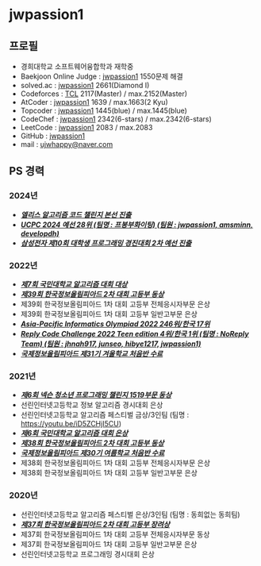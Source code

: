 # jwpassion1   
   
## 프로필   
   
- 경희대학교 소프트웨어융합학과 재학중   
- Baekjoon Online Judge : [jwpassion1](https://www.acmicpc.net/user/jwpassion1)  1550문제 해결   
- solved.ac : [jwpassion1](https://solved.ac/profile/jwpassion1)  2661(Diamond I)   
- Codeforces : [TCL](https://codeforces.com/profile/TCL)  2117(Master) / max.2152(Master)   
- AtCoder : [jwpassion1](https://atcoder.jp/users/jwpassion1)  1639 / max.1663(2 Kyu)   
- Topcoder : [jwpassion1](https://profiles.topcoder.com/jwpassion1/stats/Competitive%20Programming/SRM)  1445(blue) / max.1445(blue)   
- CodeChef : [jwpassion1](https://www.codechef.com/users/jwpassion1)  2342(6-stars) / max.2342(6-stars)   
- LeetCode : [jwpassion1](https://leetcode.com/u/jwpassion1/)  2083 / max.2083   
- GitHub : [jwpassion1](https://github.com/jwpassion1)   
- mail : ujwhappy@naver.com   
   
   
## PS 경력   
### 2024년   
- ***<u>엘리스 알고리즘 코드 챌린지 본선 진출</u>***   
- ***<u>UCPC 2024 예선 28위 (팀명 : 프봉부화이팅) (팀원 : jwpassion1, amsminn, developdh)</u>***   
- ***<u>삼성전자 제10회 대학생 프로그래밍 경진대회 2차 예선 진출</u>***   
   
### 2022년   
- ***<u>제7회 국민대학교 알고리즘 대회 대상</u>***   
- ***<u>제39회 한국정보올림피아드 2차 대회 고등부 동상</u>***   
- 제39회 한국정보올림피아드 1차 대회 고등부 전체응시자부문 은상   
- 제39회 한국정보올림피아드 1차 대회 고등부 일반고부문 은상   
- ***<u>Asia-Pacific Informatics Olympiad 2022 246위/한국 17위</u>***   
- ***<u>Reply Code Challenge 2022 Teen edition 4위/한국 1위 (팀명 : NoReply Team) (팀원 : jhnah917, junseo, hibye1217, jwpassion1)</u>***   
- ***<u>국제정보올림피아드 제31기 겨울학교 처음반 수료</u>***   
   
### 2021년   
- ***<u>제6회 넥슨 청소년 프로그래밍 챌린지 1519부문 동상</u>***   
- 선린인터넷고등학교 정보 알고리즘 경시대회 은상   
- 선린인터넷고등학교 알고리즘 페스티벌 금상/3인팀 (팀명 : https://youtu.be/iD5ZCHjI5CU)   
- ***<u>제6회 국민대학교 알고리즘 대회 은상</u>***   
- ***<u>제38회 한국정보올림피아드 2차 대회 고등부 동상</u>***   
- ***<u>국제정보올림피아드 제30기 여름학교 처음반 수료</u>***   
- 제38회 한국정보올림피아드 1차 대회 고등부 전체응시자부문 은상   
- 제38회 한국정보올림피아드 1차 대회 고등부 일반고부문 은상   
   
### 2020년   
- 선린인터넷고등학교 알고리즘 페스티벌 은상/3인팀  (팀명 : 동희없는 동희팀)
- ***<u>제37회 한국정보올림피아드 2차 대회 고등부 장려상</u>***   
- 제37회 한국정보올림피아드 1차 대회 고등부 전체응시자부문 동상   
- 제37회 한국정보올림피아드 1차 대회 고등부 일반고부문 은상   
- 선린인터넷고등학교 프로그래밍 경시대회 은상
   
